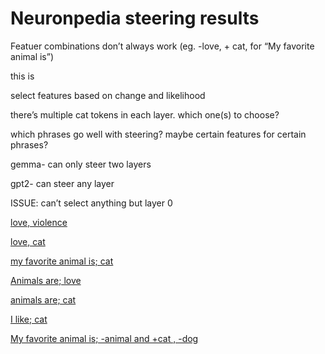 # Neuronpedia steering results

Featuer combinations don’t always work (eg. -love, + cat, for “My favorite animal is”)

this is 

select features based on change and likelihood

there’s multiple cat tokens in each layer. which one(s) to choose?

which phrases go well with steering? maybe certain features for certain phrases?

gemma- can only steer two layers

gpt2- can steer any layer

ISSUE: can’t select anything but layer 0

[love, violence](Neuronpedia%20steering%20results%20cef112a3d4444447ba4877a6da196737/love,%20violence%20c7e6db46099445a3a3c56600fe65dda2.md)

[love, cat](Neuronpedia%20steering%20results%20cef112a3d4444447ba4877a6da196737/love,%20cat%2079fa9ccb228d416fa3b712d7dde430ce.md)

[my favorite animal is; cat](Neuronpedia%20steering%20results%20cef112a3d4444447ba4877a6da196737/my%20favorite%20animal%20is;%20cat%206092b15d428c4dc8a41224ec29796229.md)

[Animals are; love](Neuronpedia%20steering%20results%20cef112a3d4444447ba4877a6da196737/Animals%20are;%20love%20dce13078db16482bbe4499d6cffdca22.md)

[animals are; cat](Neuronpedia%20steering%20results%20cef112a3d4444447ba4877a6da196737/animals%20are;%20cat%206b06dd3060ab430da875fa527530bdc8.md)

[I like; cat](Neuronpedia%20steering%20results%20cef112a3d4444447ba4877a6da196737/I%20like;%20cat%20d64afb91ee874e088a26d6bd8c9cabb1.md)

[My favorite animal is; -animal and +cat , -dog](Neuronpedia%20steering%20results%20cef112a3d4444447ba4877a6da196737/My%20favorite%20animal%20is;%20-animal%20and%20+cat%20,%20-dog%20f5a5f991520f41209dfdcbee419098b5.md)